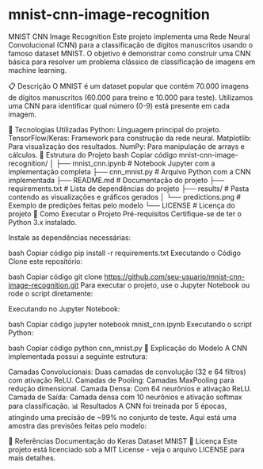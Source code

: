 # mnist-cnn-image-recognition

MNIST CNN Image Recognition
Este projeto implementa uma Rede Neural Convolucional (CNN) para a classificação de dígitos manuscritos usando o famoso dataset MNIST. O objetivo é demonstrar como construir uma CNN básica para resolver um problema clássico de classificação de imagens em machine learning.

📋 Descrição
O MNIST é um dataset popular que contém 70.000 imagens de dígitos manuscritos (60.000 para treino e 10.000 para teste). Utilizamos uma CNN para identificar qual número (0-9) está presente em cada imagem.

🔧 Tecnologias Utilizadas
Python: Linguagem principal do projeto.
TensorFlow/Keras: Framework para construção da rede neural.
Matplotlib: Para visualização dos resultados.
NumPy: Para manipulação de arrays e cálculos.
📂 Estrutura do Projeto
bash
Copiar código
mnist-cnn-image-recognition/
│
├── mnist_cnn.ipynb         # Notebook Jupyter com a implementação completa
├── cnn_mnist.py            # Arquivo Python com a CNN implementada
├── README.md               # Documentação do projeto
├── requirements.txt        # Lista de dependências do projeto
├── results/                # Pasta contendo as visualizações e gráficos gerados
│   └── predictions.png     # Exemplo de predições feitas pelo modelo
└── LICENSE                 # Licença do projeto
🚀 Como Executar o Projeto
Pré-requisitos
Certifique-se de ter o Python 3.x instalado.

Instale as dependências necessárias:

bash
Copiar código
pip install -r requirements.txt
Executando o Código
Clone este repositório:

bash
Copiar código
git clone https://github.com/seu-usuario/mnist-cnn-image-recognition.git
Para executar o projeto, use o Jupyter Notebook ou rode o script diretamente:

Executando no Jupyter Notebook:

bash
Copiar código
jupyter notebook mnist_cnn.ipynb
Executando o script Python:

bash
Copiar código
python cnn_mnist.py
🧠 Explicação do Modelo
A CNN implementada possui a seguinte estrutura:

Camadas Convolucionais: Duas camadas de convolução (32 e 64 filtros) com ativação ReLU.
Camadas de Pooling: Camadas MaxPooling para redução dimensional.
Camada Densa: Com 64 neurônios e ativação ReLU.
Camada de Saída: Camada densa com 10 neurônios e ativação softmax para classificação.
📊 Resultados
A CNN foi treinada por 5 épocas, atingindo uma precisão de ~99% no conjunto de teste. Aqui está uma amostra das previsões feitas pelo modelo:


🔗 Referências
Documentação do Keras
Dataset MNIST
📄 Licença
Este projeto está licenciado sob a MIT License - veja o arquivo LICENSE para mais detalhes.
